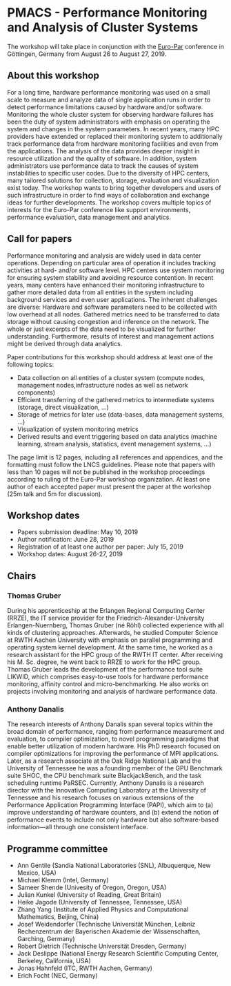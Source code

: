# PMACS - Performance Monitoring and Analysis of Cluster Systems
The workshop will take place in conjunction with the [Euro-Par](http://www.europar.org/) conference in Göttingen, Germany from August 26 to August 27, 2019.

## About this workshop
For a long time, hardware performance monitoring was used on a small scale to measure and analyze data of single application runs in order to detect performance limitations caused by hardware and/or software. Monitoring the whole cluster system for observing hardware failures has been the duty of system administrators with emphasis on operating the system and changes in the system parameters. In recent years, many HPC providers have extended or replaced their monitoring system to additionally track performance data from hardware monitoring facilities and even from the applications. The analysis of the data provides deeper insight in resource utilization and the quality of software. In addition, system administrators use performance data to track the causes of system instabilities to specific user codes. Due to the diversity of HPC centers, many tailored solutions for collection, storage, evaluation and visualization exist today. The workshop wants to bring together developers and users of such infrastructure in order to find ways of collaboration and exchange ideas for further developments.
The workshop covers multiple topics of interests for the Euro-Par conference like support environments, performance evaluation, data management and analytics.

## Call for papers
Performance monitoring and analysis are widely used in data center operations. Depending on particular area of operation it includes tracking activities at hard- and/or software level. HPC centers use system monitoring for ensuring system stability and avoiding resource contention. In recent years, many centers have enhanced their monitoring infrastructure to gather more detailed data from all entities in the system including background services and even user applications. The inherent challenges are diverse: Hardware and software parameters need to be collected with low overhead at all nodes. Gathered metrics need to be transferred to data storage without causing congestion and inference on the network. The whole or just excerpts of the data need to be visualized for further understanding. Furthermore, results of interest and management actions might be derived through data analytics.

Paper contributions for this workshop should address at least one of the following topics:
* Data collection on all entities of a cluster system (compute nodes, management nodes,infrastructure nodes as well as network components)
* Efficient transferring of the gathered metrics to intermediate systems (storage, direct visualization, …)
* Storage of metrics for later use (data-bases, data management systems, …)
* Visualization of system monitoring metrics
* Derived results and event triggering based on data analytics (machine learning, stream analysis, statistics, event management systems, ...)

The page limit is 12 pages, including all references and appendices, and the formatting must follow the LNCS guidelines. Please note that papers with less than 10 pages will not be published in the workshop proceedings according to ruling of the Euro-Par workshop organization. At least one author of each accepted paper must present the paper at the workshop (25m talk and 5m for discussion).

## Workshop dates
* Papers submission deadline: May 10, 2019
* Author notification: June 28, 2019
* Registration of at least one author per paper: July 15, 2019
* Workshop dates: August 26-27, 2019

## Chairs
### Thomas Gruber
During his apprenticeship at the Erlangen Regional Computing Center (RRZE), the IT service provider for the Friedrich-Alexander-University Erlangen-Nuernberg, Thomas Gruber (né Röhl) collected experience with all kinds of clustering approaches. Afterwards, he studied Computer Science at RWTH Aachen University with emphasis on parallel programming and operating system kernel development. At the same time, he worked as a research assistant for the HPC group of the RWTH IT center. After receiving his M. Sc. degree, he went back to RRZE to work for the HPC group. Thomas Gruber leads the development of the performance tool suite LIKWID, which comprises easy-to-use tools for hardware performance monitoring, affinity control and micro-benchmarking. He also works on projects involving monitoring and analysis of hardware performance data.
### Anthony Danalis
The research interests of Anthony Danalis span several topics within the broad domain of performance, ranging from performance measurement and evaluation, to compiler optimization, to novel programming paradigms that enable better utilization of modern hardware. His PhD research focused on compiler optimizations for improving the performance of MPI applications. Later, as a research associate at the Oak Ridge National Lab and the University of Tennessee he was a founding member of the GPU Benchmark suite SHOC, the CPU benchmark suite BlackjackBench, and the task scheduling runtime PaRSEC. Currently, Anthony Danalis is a research director with the Innovative Computing Laboratory at the University of Tennessee and his research focuses on various extensions of the Performance Application Programming Interface (PAPI), which aim to (a) improve understanding of hardware counters, and (b) extend the notion of performance events to include not only hardware but also software-based information—all through one consistent interface.

## Programme committee
* Ann Gentile (Sandia National Laboratories (SNL), Albuquerque, New Mexico, USA)
* Michael Klemm (Intel, Germany)
* Sameer Shende (Univesity of Oregon, Oregon, USA)
* Julian Kunkel (University of Reading, Great Britain)
* Heike Jagode (University of Tennessee, Tennessee, USA)
* Zhang Yang (Institute of Applied Physics and Computational Mathematics, Beijing, China)
* Josef Weidendorfer (Technische Universität München, Leibniz Rechenzentrum der Bayerischen Akademie der Wissenschaften, Garching, Germany)
* Robert Dietrich (Technische Universität Dresden, Germany)
* Jack Deslippe (National Energy Research Scientific Computing Center, Berkeley, California, USA)
* Jonas Hahnfeld (ITC, RWTH Aachen, Germany)
* Erich Focht (NEC, Germany)
